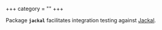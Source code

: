 +++
category = ""
+++

Package **`jackal`** facilitates integration testing against [Jackal].

[Jackal]: https://github.com/ortuman/jackal
